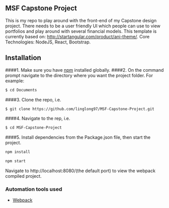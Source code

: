 ## MSF Capstone Project

This is my repo to play around with the front-end of my Capstone design project. There needs to be a user friendly UI which people can use to view portfolios and play around with several financial models. This template is currently based on: http://startangular.com/product/ani-theme/. Core Technologies: NodeJS, React, Bootstrap.

## Installation

####1. Make sure you have [npm](https://www.npmjs.org/) installed globally.
####2. On the command prompt navigate to the directory where you want the project folder. For example:

```sh
$ cd Documents
```
####3. Clone the repo, i.e.
```sh
$ git clone https://github.com/linglong97/MSF-Capstone-Project.git
```
####4. Navigate to the rep, i.e.
```sh
$ cd MSF-Capstone-Project
```
####5. Install dependencies from the Package.json file, then start the project.
```sh
npm install
```
```sh
npm start
```
Navigate to http://localhost:8080/(the default port) to view the webpack compiled project.

### Automation tools used
- [Webpack](https://webpack.github.io/)
